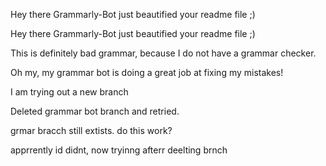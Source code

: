 Hey there Grammarly-Bot just beautified your readme file ;) 

 

Hey there Grammarly-Bot just beautified your readme file ;)

This is definitely bad grammar, because I do not have a grammar checker.

Oh my, my grammar bot is doing a great job at fixing my mistakes!

I am trying out a new branch

Deleted grammar bot branch and retried.

grmar bracch still extists. do this work?

apprrently id didnt, now tryinng afterr deelting brnch